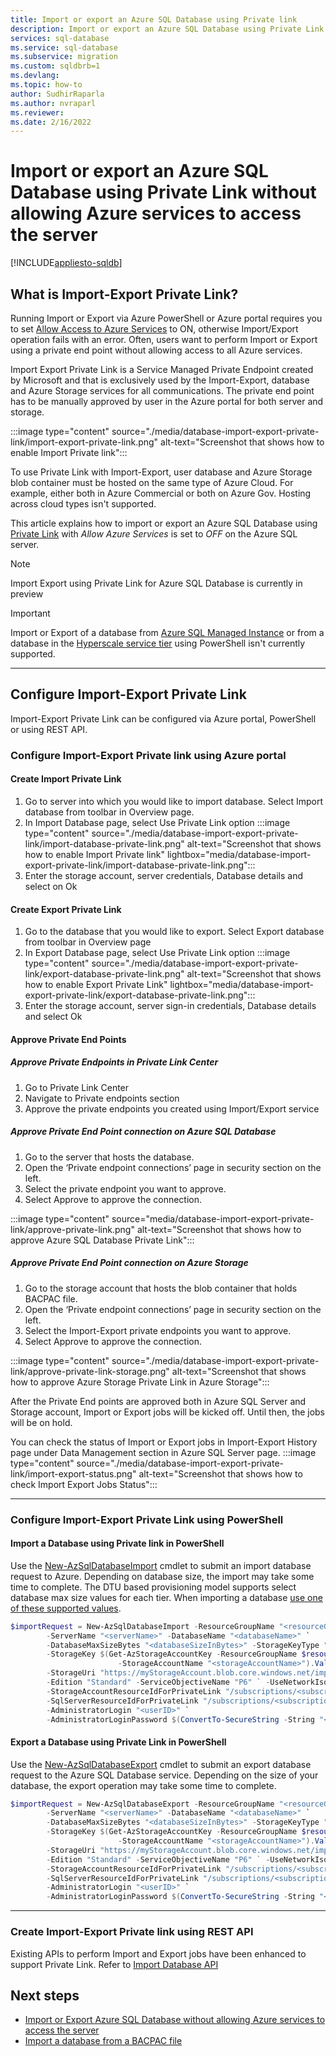 ```yaml
---
title: Import or export an Azure SQL Database using Private link
description: Import or export an Azure SQL Database using Private Link without allowing Azure services to access the server.
services: sql-database
ms.service: sql-database
ms.subservice: migration
ms.custom: sqldbrb=1
ms.devlang:
ms.topic: how-to
author: SudhirRaparla
ms.author: nvraparl
ms.reviewer: 
ms.date: 2/16/2022
---
```

# Import or export an Azure SQL Database using Private Link without allowing Azure services to access the server

[!INCLUDE[appliesto-sqldb](../includes/appliesto-sqldb.md)]

## What is Import-Export Private Link?
Running Import or Export via Azure PowerShell or Azure portal requires you to set [Allow Access to Azure Services](network-access-controls-overview.md) to ON, otherwise Import/Export operation fails with an error. Often, users want to perform Import or Export using a private end point without allowing access to all Azure services. 

Import Export Private Link is a Service Managed Private Endpoint created by Microsoft and that is exclusively used by the Import-Export, database and Azure Storage services for all communications. The private end point has to be manually approved by user in the Azure portal for both server and storage. 

:::image type="content" source="./media/database-import-export-private-link/import-export-private-link.png" alt-text="Screenshot that shows how to enable Import Private link":::

To use Private Link with Import-Export, user database and Azure Storage blob container must be hosted on the same type of Azure Cloud. For example, either both in Azure Commercial or both on Azure Gov. Hosting across cloud types isn't supported.

This article explains how to import or export an Azure SQL Database using [Private Link](private-endpoint-overview.md) with *Allow Azure Services* is set to *OFF* on the Azure SQL server.  

> [!NOTE]
> Import Export using Private Link for Azure SQL Database is currently in preview

> [!IMPORTANT]
> Import or Export of a database from [Azure SQL Managed Instance](../managed-instance/sql-managed-instance-paas-overview.md) or from a database in the [Hyperscale service tier](service-tier-hyperscale.md) using PowerShell isn't currently supported.

---

## Configure Import-Export Private Link
Import-Export Private Link can be configured via Azure portal, PowerShell or using REST API. 

### Configure Import-Export Private link using Azure portal

#### Create Import Private Link
1.  Go to server into which you would like to import database. Select Import database from toolbar in Overview page.
2.  In Import Database page, select Use Private Link option
:::image type="content" source="./media/database-import-export-private-link/import-database-private-link.png" alt-text="Screenshot that shows how to enable Import Private link" lightbox="media/database-import-export-private-link/import-database-private-link.png"::: 
3.  Enter the storage account, server credentials, Database details and select on Ok

#### Create Export Private Link 
1. Go to the database that you would like to export. Select Export database from toolbar in Overview page
2. In Export Database page, select Use Private Link option
:::image type="content" source="./media/database-import-export-private-link/export-database-private-link.png" alt-text="Screenshot that shows how to enable Export Private Link" lightbox="media/database-import-export-private-link/export-database-private-link.png":::
3. Enter the storage account, server sign-in credentials, Database details and select Ok 

#### Approve Private End Points

##### Approve Private Endpoints in Private Link Center
1.  Go to Private Link Center
2.  Navigate to Private endpoints section
3.  Approve the private endpoints you created using Import/Export service

##### Approve Private End Point connection on Azure SQL Database
1.  Go to the server that hosts the database.
2.  Open the ‘Private endpoint connections’ page in security section on the left.
3.  Select the private endpoint you want to approve.
4.  Select Approve to approve the connection.

:::image type="content" source="media/database-import-export-private-link/approve-private-link.png" alt-text="Screenshot that shows how to approve Azure SQL Database Private Link"::: 

##### Approve Private End Point connection on Azure Storage
1.  Go to the storage account that hosts the blob container that holds BACPAC file. 
2.  Open the ‘Private endpoint connections’ page in security section on the left.
3.  Select the Import-Export private endpoints you want to approve.
4.  Select Approve to approve the connection. 

:::image type="content" source="./media/database-import-export-private-link/approve-private-link-storage.png" alt-text="Screenshot that shows how to approve Azure Storage Private Link in Azure Storage":::

After the Private End points are approved both in Azure SQL Server and Storage account, Import or Export jobs will be kicked off. Until then, the jobs will be on hold.

You can check the status of Import or Export jobs in Import-Export History page under Data Management section in Azure SQL Server page.
:::image type="content" source="./media/database-import-export-private-link/import-export-status.png" alt-text="Screenshot that shows how to check Import Export Jobs Status":::

---

### Configure Import-Export Private Link using PowerShell

#### Import a Database using Private link in PowerShell
Use the [New-AzSqlDatabaseImport](/PowerShell/module/az.sql/new-azsqldatabaseimport) cmdlet to submit an import database request to Azure. Depending on database size, the import may take some time to complete. The DTU based provisioning model supports select database max size values for each tier. When importing a database [use one of these supported values](/sql/t-sql/statements/create-database-transact-sql). 

```PowerShell
$importRequest = New-AzSqlDatabaseImport -ResourceGroupName "<resourceGroupName>" `
        -ServerName "<serverName>" -DatabaseName "<databaseName>" `
        -DatabaseMaxSizeBytes "<databaseSizeInBytes>" -StorageKeyType "StorageAccessKey" ` 
        -StorageKey $(Get-AzStorageAccountKey -ResourceGroupName $resourceGroupName `
                        -StorageAccountName "<storageAccountName>").Value[0] 
        -StorageUri "https://myStorageAccount.blob.core.windows.net/importsample/sample.bacpac" `
        -Edition "Standard" -ServiceObjectiveName "P6" ` -UseNetworkIsolation $true `
        -StorageAccountResourceIdForPrivateLink "/subscriptions/<subscriptionId>/resourcegroups/<resource_group_name>/providers/Microsoft.Storage/storageAccounts/<storage_account_name>" `
 	    -SqlServerResourceIdForPrivateLink "/subscriptions/<subscriptionId>/resourceGroups/<resource_group_name>/providers/Microsoft.Sql/servers/<server_name>" `
        -AdministratorLogin "<userID>" `
        -AdministratorLoginPassword $(ConvertTo-SecureString -String "<password>" -AsPlainText -Force)

```

#### Export a Database using Private Link in PowerShell
Use the [New-AzSqlDatabaseExport](/PowerShell/module/az.sql/new-azsqldatabaseexport) cmdlet to submit an export database request to the Azure SQL Database service. Depending on the size of your database, the export operation may take some time to complete.

```PowerShell
$importRequest = New-AzSqlDatabaseExport -ResourceGroupName "<resourceGroupName>" `
        -ServerName "<serverName>" -DatabaseName "<databaseName>" `
        -DatabaseMaxSizeBytes "<databaseSizeInBytes>" -StorageKeyType "StorageAccessKey" ` 
        -StorageKey $(Get-AzStorageAccountKey -ResourceGroupName $resourceGroupName `
                        -StorageAccountName "<storageAccountName>").Value[0] 
        -StorageUri "https://myStorageAccount.blob.core.windows.net/importsample/sample.bacpac" `
        -Edition "Standard" -ServiceObjectiveName "P6" ` -UseNetworkIsolation $true `
        -StorageAccountResourceIdForPrivateLink "/subscriptions/<subscriptionId>/resourcegroups/<resource_group_name>/providers/Microsoft.Storage/storageAccounts/<storage_account_name>" `
 	    -SqlServerResourceIdForPrivateLink "/subscriptions/<subscriptionId>/resourceGroups/<resource_group_name>/providers/Microsoft.Sql/servers/<server_name>" `
        -AdministratorLogin "<userID>" `
        -AdministratorLoginPassword $(ConvertTo-SecureString -String "<password>" -AsPlainText -Force)
```

---

### Create Import-Export Private link using REST API
Existing APIs to perform Import and Export jobs have been enhanced to support Private Link. Refer to [Import Database API](/rest/api/sql/2021-08-01-preview/servers/import-database.md)

## Next steps
- [Import or Export Azure SQL Database without allowing Azure services to access the server](database-import-export-azure-services-off.md)
- [Import a database from a BACPAC file](database-import.md) 